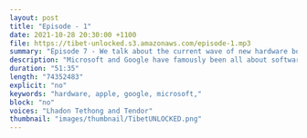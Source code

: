 ```yaml
---
layout: post
title: "Episode - 1"
date: 2021-10-28 20:30:00 +1100
file: https://tibet-unlocked.s3.amazonaws.com/episode-1.mp3
summary: "Episode 7 - We talk about the current wave of new hardware bought about by Google, Microsoft and Apple."
description: "Microsoft and Google have famously been all about software, but that's changed significantly over the last few years. Microsoft and now Google have graduated to making their own hardware. Both companies traditionally licensed (or gave away) their software to run on devices made by other manufacturers. So why the move from software to hardware? BONUS: We geek out for another 20 minutes at the end of the episode discussing the new hardware releases. It's a bit of a response to some of the discussion we had back in episode 1."
duration: "51:35" 
length: "74352483"
explicit: "no" 
keywords: "hardware, apple, google, microsoft,"
block: "no" 
voices: "Lhadon Tethong and Tendor"
thumbnail: "images/thumbnail/TibetUNLOCKED.png"
---
```


